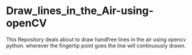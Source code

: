 # Draw_lines_in_the_Air-using-openCV
This Repository deals about to draw handfree lines in the air using opencv python. wherever the fingertip point goes the line will continuously drawn.
